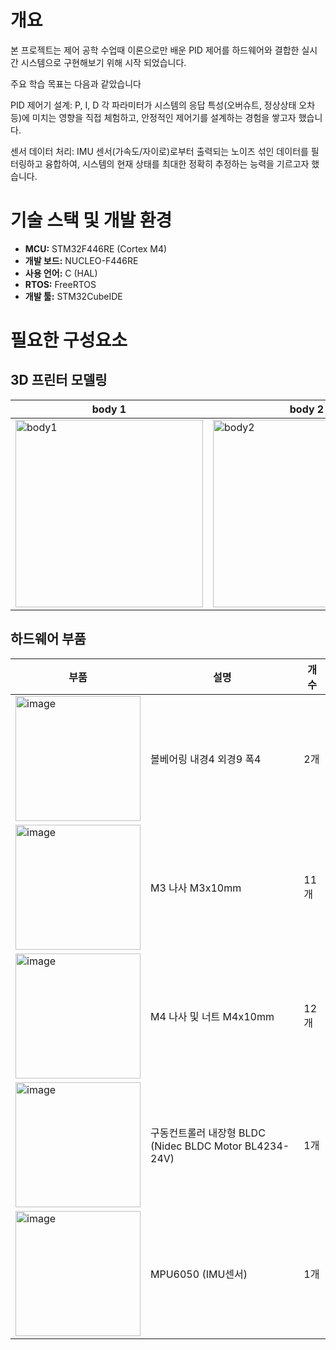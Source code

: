 # 개요
본 프로젝트는 제어 공학 수업때 이론으로만 배운 PID 제어를 하드웨어와 결합한 실시간 시스템으로 구현해보기 위해 시작 되었습니다.

주요 학습 목표는 다음과 같았습니다

PID 제어기 설계: P, I, D 각 파라미터가 시스템의 응답 특성(오버슈트, 정상상태 오차 등)에 미치는 영향을 직접 체험하고, 안정적인 제어기를 설계하는 경험을 쌓고자 했습니다.

센서 데이터 처리: IMU 센서(가속도/자이로)로부터 출력되는 노이즈 섞인 데이터를 필터링하고 융합하여, 시스템의 현재 상태를 최대한 정확히 추정하는 능력을 기르고자 했습니다.

# 기술 스택 및 개발 환경
+ **MCU:** STM32F446RE (Cortex M4)
+ **개발 보드:** NUCLEO-F446RE
+ **사용 언어:** C (HAL)
+ **RTOS:** FreeRTOS
+ **개발 툴:** STM32CubeIDE

# 필요한 구성요소
## 3D 프린터 모델링
| body 1                    | body 2                                              | body 3                                                | wheel                            | pole                                                          |
| --------------------------------- | ------------------------------------------------------------ | ------------------------------------------------------------ | ------------------------------------------- | ------------------------------------------------------------ |
|<img width="300" height="300" alt="body1" src="https://github.com/user-attachments/assets/fbf7101b-74ba-43cd-ba5c-60df2a369a08" />|<img width="300" height="300" alt="body2" src="https://github.com/user-attachments/assets/a1322cee-770d-40ed-aa4f-54aedc3a6cc7" />|<img width="300" height="300" alt="body3" src="https://github.com/user-attachments/assets/87d4c657-b79e-4a5a-86b3-226f9d04fef7" />|<img width="300" height="300" alt="wheel" src="https://github.com/user-attachments/assets/0ac86609-3615-4756-8bc7-6317f8e63265" />|<img width="300" height="300" alt="pole" src="https://github.com/user-attachments/assets/87cdca5e-af6c-4f27-8f8b-40aa6d2f0899" />|

## 하드웨어 부품
|부품        |설명        |개수        |
|-----------|------------|------------|
|<img width="200" height="200" alt="image" src="https://github.com/user-attachments/assets/cb532563-37fd-4679-b258-04c12993539b" />|볼베어링 내경4 외경9 폭4	| 2개 |
|<img width="200" height="200" alt="image" src="https://github.com/user-attachments/assets/63e14612-8e98-4439-8afa-ac412a591179" />|M3 나사 M3x10mm	| 11개 |
|<img width="200" height="200" alt="image" src="https://github.com/user-attachments/assets/63e14612-8e98-4439-8afa-ac412a591179" />|M4 나사 및 너트 M4x10mm	| 12개 |
|<img width="200" height="200" alt="image" src="https://github.com/user-attachments/assets/f153ba67-0901-4fa2-8ed5-4bae1c60f36e" />|구동컨트롤러 내장형 BLDC (Nidec BLDC Motor BL4234-24V)| 1개 |
|<img width="200" height="200" alt="image" src="https://github.com/user-attachments/assets/dadaab83-cab9-489c-a8d2-4e6c23f7bf5c" />|MPU6050 (IMU센서) | 1개 |
